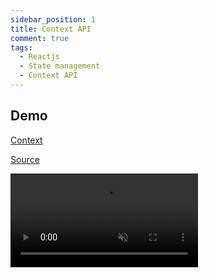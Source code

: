 ```yaml
---
sidebar_position: 1
title: Context API
comment: true
tags:
  - Reactjs
  - State management
  - Context API
---
```


## Demo

[Context](https://react.dev/reference/react/useContext)

[Source](https://github.com/hunghg255/reactjs-state-management/tree/master/simple-context)

<video
  src='https://res.cloudinary.com/hunghg255/video/upload/v1679539195/blog/context_nu7hgh.mov'
  loop
  muted
  controls
  autoplay
/>
